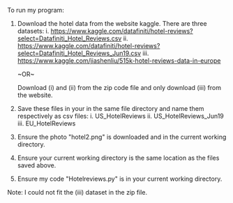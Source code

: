 To run my program:
1. Download the hotel data from the website kaggle. There are three datasets:
    i. https://www.kaggle.com/datafiniti/hotel-reviews?select=Datafiniti_Hotel_Reviews.csv
    ii. https://www.kaggle.com/datafiniti/hotel-reviews?select=Datafiniti_Hotel_Reviews_Jun19.csv
    iii. https://www.kaggle.com/jiashenliu/515k-hotel-reviews-data-in-europe

    ~OR~

    Download (i) and (ii) from the zip code file and only download (iii) from the website.

2. Save these files in your in the same file directory and name them respectively as csv files:
    i. US_HotelReviews
    ii. US_HotelReviews_Jun19
    iii. EU_HotelReviews

3. Ensure the photo "hotel2.png" is downloaded and in the current working directory.

4. Ensure your current working directory is the same location as the files saved above.

5. Ensure my code "Hotelreviews.py" is in your current working directory.

Note: I could not fit the (iii) dataset in the zip file.
